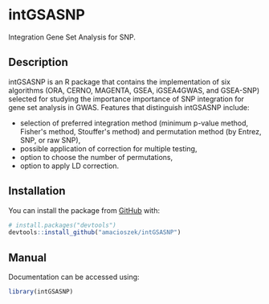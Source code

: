 # intGSASNP
Integration Gene Set Analysis for SNP.

## Description

intGSASNP is an R package that contains the implementation of six algorithms (ORA, CERNO, MAGENTA, GSEA, iGSEA4GWAS, and GSEA-SNP) selected for studying the importance importance of SNP integration for gene set analysis in GWAS. Features that distinguish intGSASNP include: 
- selection of preferred integration method (minimum p-value method, Fisher's method, Stouffer's method) and permutation method (by Entrez, SNP, or raw SNP),
- possible application of correction for multiple testing,
- option to choose the number of permutations,
- option to apply LD correction.

## Installation

You can install the package from [GitHub](https://github.com/) with:
``` r
# install.packages("devtools")
devtools::install_github("amacioszek/intGSASNP")
```

## Manual

Documentation can be accessed using:

``` r
library(intGSASNP)
```

